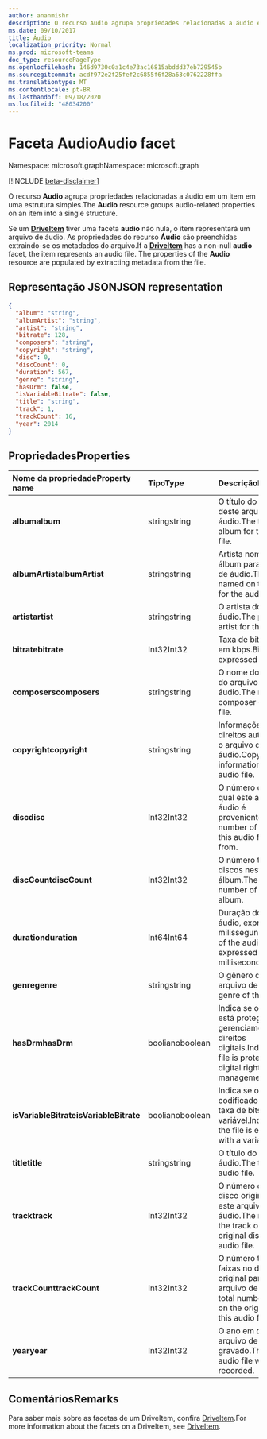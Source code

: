 ```yaml
---
author: ananmishr
description: O recurso Audio agrupa propriedades relacionadas a áudio em um item em uma estrutura simples.
ms.date: 09/10/2017
title: Áudio
localization_priority: Normal
ms.prod: microsoft-teams
doc_type: resourcePageType
ms.openlocfilehash: 146d9730c0a1c4e73ac16815abddd37eb729545b
ms.sourcegitcommit: acdf972e2f25fef2c6855f6f28a63c0762228ffa
ms.translationtype: MT
ms.contentlocale: pt-BR
ms.lasthandoff: 09/18/2020
ms.locfileid: "48034200"
---
```

# <a name="audio-facet"></a><span data-ttu-id="ed6e6-103">Faceta Audio</span><span class="sxs-lookup"><span data-stu-id="ed6e6-103">Audio facet</span></span>

<span data-ttu-id="ed6e6-104">Namespace: microsoft.graph</span><span class="sxs-lookup"><span data-stu-id="ed6e6-104">Namespace: microsoft.graph</span></span>

[!INCLUDE [beta-disclaimer](../../includes/beta-disclaimer.md)]

<span data-ttu-id="ed6e6-105">O recurso **Audio** agrupa propriedades relacionadas a áudio em um item em uma estrutura simples.</span><span class="sxs-lookup"><span data-stu-id="ed6e6-105">The **Audio** resource groups audio-related properties on an item into a single structure.</span></span>

<span data-ttu-id="ed6e6-p101">Se um [**DriveItem**](driveitem.md) tiver uma faceta **audio** não nula, o item representará um arquivo de áudio. As propriedades do recurso **Áudio** são preenchidas extraindo-se os metadados do arquivo.</span><span class="sxs-lookup"><span data-stu-id="ed6e6-p101">If a [**DriveItem**](driveitem.md) has a non-null **audio** facet, the item represents an audio file. The properties of the **Audio** resource are populated by extracting metadata from the file.</span></span> 

## <a name="json-representation"></a><span data-ttu-id="ed6e6-108">Representação JSON</span><span class="sxs-lookup"><span data-stu-id="ed6e6-108">JSON representation</span></span>

<!-- { "blockType": "resource", "@odata.type": "microsoft.graph.audio" } -->
```json
{
  "album": "string",
  "albumArtist": "string",
  "artist": "string",
  "bitrate": 128,
  "composers": "string",
  "copyright": "string",
  "disc": 0,
  "discCount": 0,
  "duration": 567,
  "genre": "string",
  "hasDrm": false,
  "isVariableBitrate": false,
  "title": "string",
  "track": 1,
  "trackCount": 16,
  "year": 2014
}
```

## <a name="properties"></a><span data-ttu-id="ed6e6-109">Propriedades</span><span class="sxs-lookup"><span data-stu-id="ed6e6-109">Properties</span></span>

| <span data-ttu-id="ed6e6-110">Nome da propriedade</span><span class="sxs-lookup"><span data-stu-id="ed6e6-110">Property name</span></span>         | <span data-ttu-id="ed6e6-111">Tipo</span><span class="sxs-lookup"><span data-stu-id="ed6e6-111">Type</span></span>    | <span data-ttu-id="ed6e6-112">Descrição</span><span class="sxs-lookup"><span data-stu-id="ed6e6-112">Description</span></span>                                                          |
|:----------------------|:--------|:---------------------------------------------------------------------|
| <span data-ttu-id="ed6e6-113">**album**</span><span class="sxs-lookup"><span data-stu-id="ed6e6-113">**album**</span></span>             | <span data-ttu-id="ed6e6-114">string</span><span class="sxs-lookup"><span data-stu-id="ed6e6-114">string</span></span>  | <span data-ttu-id="ed6e6-115">O título do álbum deste arquivo de áudio.</span><span class="sxs-lookup"><span data-stu-id="ed6e6-115">The title of the album for this audio file.</span></span>                          |
| <span data-ttu-id="ed6e6-116">**albumArtist**</span><span class="sxs-lookup"><span data-stu-id="ed6e6-116">**albumArtist**</span></span>       | <span data-ttu-id="ed6e6-117">string</span><span class="sxs-lookup"><span data-stu-id="ed6e6-117">string</span></span>  | <span data-ttu-id="ed6e6-118">Artista nomeado no álbum para o arquivo de áudio.</span><span class="sxs-lookup"><span data-stu-id="ed6e6-118">The artist named on the album for the audio file.</span></span>                    |
| <span data-ttu-id="ed6e6-119">**artist**</span><span class="sxs-lookup"><span data-stu-id="ed6e6-119">**artist**</span></span>            | <span data-ttu-id="ed6e6-120">string</span><span class="sxs-lookup"><span data-stu-id="ed6e6-120">string</span></span>  | <span data-ttu-id="ed6e6-121">O artista do arquivo de áudio.</span><span class="sxs-lookup"><span data-stu-id="ed6e6-121">The performing artist for the audio file.</span></span>                            |
| <span data-ttu-id="ed6e6-122">**bitrate**</span><span class="sxs-lookup"><span data-stu-id="ed6e6-122">**bitrate**</span></span>           | <span data-ttu-id="ed6e6-123">Int32</span><span class="sxs-lookup"><span data-stu-id="ed6e6-123">Int32</span></span>   | <span data-ttu-id="ed6e6-124">Taxa de bits expressa em kbps.</span><span class="sxs-lookup"><span data-stu-id="ed6e6-124">Bitrate expressed in kbps.</span></span>                                           |
| <span data-ttu-id="ed6e6-125">**composers**</span><span class="sxs-lookup"><span data-stu-id="ed6e6-125">**composers**</span></span>         | <span data-ttu-id="ed6e6-126">string</span><span class="sxs-lookup"><span data-stu-id="ed6e6-126">string</span></span>  | <span data-ttu-id="ed6e6-127">O nome do compositor do arquivo de áudio.</span><span class="sxs-lookup"><span data-stu-id="ed6e6-127">The name of the composer of the audio file.</span></span>                          |
| <span data-ttu-id="ed6e6-128">**copyright**</span><span class="sxs-lookup"><span data-stu-id="ed6e6-128">**copyright**</span></span>         | <span data-ttu-id="ed6e6-129">string</span><span class="sxs-lookup"><span data-stu-id="ed6e6-129">string</span></span>  | <span data-ttu-id="ed6e6-130">Informações de direitos autorais para o arquivo de áudio.</span><span class="sxs-lookup"><span data-stu-id="ed6e6-130">Copyright information for the audio file.</span></span>                            |
| <span data-ttu-id="ed6e6-131">**disc**</span><span class="sxs-lookup"><span data-stu-id="ed6e6-131">**disc**</span></span>              | <span data-ttu-id="ed6e6-132">Int32</span><span class="sxs-lookup"><span data-stu-id="ed6e6-132">Int32</span></span>   | <span data-ttu-id="ed6e6-133">O número do disco do qual este arquivo de áudio é proveniente.</span><span class="sxs-lookup"><span data-stu-id="ed6e6-133">The number of the disc this audio file came from.</span></span>                    |
| <span data-ttu-id="ed6e6-134">**discCount**</span><span class="sxs-lookup"><span data-stu-id="ed6e6-134">**discCount**</span></span>         | <span data-ttu-id="ed6e6-135">Int32</span><span class="sxs-lookup"><span data-stu-id="ed6e6-135">Int32</span></span>   | <span data-ttu-id="ed6e6-136">O número total de discos neste álbum.</span><span class="sxs-lookup"><span data-stu-id="ed6e6-136">The total number of discs in this album.</span></span>                             |
| <span data-ttu-id="ed6e6-137">**duration**</span><span class="sxs-lookup"><span data-stu-id="ed6e6-137">**duration**</span></span>          | <span data-ttu-id="ed6e6-138">Int64</span><span class="sxs-lookup"><span data-stu-id="ed6e6-138">Int64</span></span>   | <span data-ttu-id="ed6e6-139">Duração do arquivo de áudio, expressa em milissegundos</span><span class="sxs-lookup"><span data-stu-id="ed6e6-139">Duration of the audio file, expressed in milliseconds</span></span>                |
| <span data-ttu-id="ed6e6-140">**genre**</span><span class="sxs-lookup"><span data-stu-id="ed6e6-140">**genre**</span></span>             | <span data-ttu-id="ed6e6-141">string</span><span class="sxs-lookup"><span data-stu-id="ed6e6-141">string</span></span>  | <span data-ttu-id="ed6e6-142">O gênero deste arquivo de áudio.</span><span class="sxs-lookup"><span data-stu-id="ed6e6-142">The genre of this audio file.</span></span>                                        |
| <span data-ttu-id="ed6e6-143">**hasDrm**</span><span class="sxs-lookup"><span data-stu-id="ed6e6-143">**hasDrm**</span></span>            | <span data-ttu-id="ed6e6-144">booliano</span><span class="sxs-lookup"><span data-stu-id="ed6e6-144">boolean</span></span> | <span data-ttu-id="ed6e6-145">Indica se o arquivo está protegido com o gerenciamento de direitos digitais.</span><span class="sxs-lookup"><span data-stu-id="ed6e6-145">Indicates if the file is protected with digital rights management.</span></span>   |
| <span data-ttu-id="ed6e6-146">**isVariableBitrate**</span><span class="sxs-lookup"><span data-stu-id="ed6e6-146">**isVariableBitrate**</span></span> | <span data-ttu-id="ed6e6-147">booliano</span><span class="sxs-lookup"><span data-stu-id="ed6e6-147">boolean</span></span> | <span data-ttu-id="ed6e6-148">Indica se o arquivo é codificado com uma taxa de bits variável.</span><span class="sxs-lookup"><span data-stu-id="ed6e6-148">Indicates if the file is encoded with a variable bitrate.</span></span>            |
| <span data-ttu-id="ed6e6-149">**title**</span><span class="sxs-lookup"><span data-stu-id="ed6e6-149">**title**</span></span>             | <span data-ttu-id="ed6e6-150">string</span><span class="sxs-lookup"><span data-stu-id="ed6e6-150">string</span></span>  | <span data-ttu-id="ed6e6-151">O título do arquivo de áudio.</span><span class="sxs-lookup"><span data-stu-id="ed6e6-151">The title of the audio file.</span></span>                                         |
| <span data-ttu-id="ed6e6-152">**track**</span><span class="sxs-lookup"><span data-stu-id="ed6e6-152">**track**</span></span>             | <span data-ttu-id="ed6e6-153">Int32</span><span class="sxs-lookup"><span data-stu-id="ed6e6-153">Int32</span></span>   | <span data-ttu-id="ed6e6-154">O número da faixa no disco original para este arquivo de áudio.</span><span class="sxs-lookup"><span data-stu-id="ed6e6-154">The number of the track on the original disc for this audio file.</span></span>    |
| <span data-ttu-id="ed6e6-155">**trackCount**</span><span class="sxs-lookup"><span data-stu-id="ed6e6-155">**trackCount**</span></span>        | <span data-ttu-id="ed6e6-156">Int32</span><span class="sxs-lookup"><span data-stu-id="ed6e6-156">Int32</span></span>   | <span data-ttu-id="ed6e6-157">O número total de faixas no disco original para este arquivo de áudio.</span><span class="sxs-lookup"><span data-stu-id="ed6e6-157">The total number of tracks on the original disc for this audio file.</span></span> |
| <span data-ttu-id="ed6e6-158">**year**</span><span class="sxs-lookup"><span data-stu-id="ed6e6-158">**year**</span></span>              | <span data-ttu-id="ed6e6-159">Int32</span><span class="sxs-lookup"><span data-stu-id="ed6e6-159">Int32</span></span>   | <span data-ttu-id="ed6e6-160">O ano em que o arquivo de áudio foi gravado.</span><span class="sxs-lookup"><span data-stu-id="ed6e6-160">The year the audio file was recorded.</span></span>                                |

[item-resource]: ../resources/driveitem.md

## <a name="remarks"></a><span data-ttu-id="ed6e6-161">Comentários</span><span class="sxs-lookup"><span data-stu-id="ed6e6-161">Remarks</span></span>

<span data-ttu-id="ed6e6-162">Para saber mais sobre as facetas de um DriveItem, confira [DriveItem](driveitem.md).</span><span class="sxs-lookup"><span data-stu-id="ed6e6-162">For more information about the facets on a DriveItem, see [DriveItem](driveitem.md).</span></span>

<!--
{
  "type": "#page.annotation",
  "description": "The audio facet provides information about music or audio metadata.",
  "keywords": "music,audio,metadata,onedrive",
  "section": "documentation",
  "tocPath": "Facets/Audio",
  "suppressions": []
}
-->


